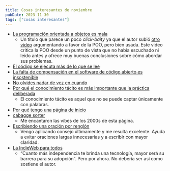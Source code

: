 ```yaml
---
title: Cosas interesantes de noviembre
pubDate: 2023-11-30
tags: ["cosas interesantes"]
---
```


- [La programación orientada a objetos es mala](https://m.youtube.com/watch?si=H7BOm06UbdgiU0et&v=QM1iUe6IofM&feature=youtu.be)
     - Un título que parece un poco _click-baity_ ya que el autor subió [otro video](https://www.youtube.com/watch?v=0iyB0_qPvWk&list=WL&index=5) argumentando a favor de la POO, pero bien usada. Este video critica la POO desde un punto de vista que no había escuchado ni leído antes y ofrece muy buenas conclusiones sobre cómo abordar sus problemas.
- [El código se ejecuta más de lo que se lee](https://olano.dev/2023-11-30-code-is-run-more-than-read/)
- [La falta de compensación en el software de código abierto es insostenible](https://trstringer.com/oss-compensation-broken/)
- [No olvides nadar de vez en cuando](https://www.raptitude.com/2023/07/dont-forget-to-swim-now-and-then/)
- [Por qué el conocimiento tácito es más importante que la práctica deliberada](https://commoncog.com/tacit-knowledge-is-a-real-thing/)
     - El conocimiento tácito es aquel que no se puede captar únicamente con palabras.
- [Por qué tengo una página de inicio](https://flamedfury.com/manifesto/#why-i-have-a-homepage)
- [cabagge sorter](https://cabbagesorter.neocities.org/)
     - Me encantaron las vibes de los 2000s de esta página.
- [Escribiendo una oración por renglón](https://sive.rs/1s)
     - Vengo aplicando consejo últimamente y me resulta excelente. Ayuda a evitar oraciones largas innecesarias y a escribir con mayor claridad.
- [La IndieWeb para todos](https://mxb.dev/blog/the-indieweb-for-everyone/)
     - “Cuanto más independencia te brinda una tecnología, mayor será su barrera para su adopción”. Pero por ahora. No debería ser así como sostiene el autor.